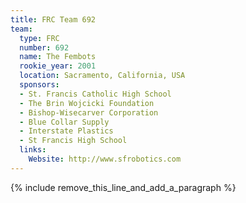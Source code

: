 ```yaml
---
title: FRC Team 692
team:
  type: FRC
  number: 692
  name: The Fembots
  rookie_year: 2001
  location: Sacramento, California, USA
  sponsors:
  - St. Francis Catholic High School
  - The Brin Wojcicki Foundation
  - Bishop-Wisecarver Corporation
  - Blue Collar Supply
  - Interstate Plastics
  - St Francis High School
  links:
    Website: http://www.sfrobotics.com
---
```


{% include remove_this_line_and_add_a_paragraph %}